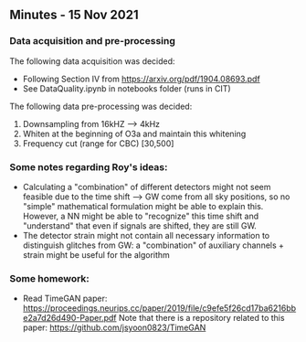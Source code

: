 ## Minutes - 15 Nov 2021

### Data acquisition and pre-processing
The following data acquisition was decided:
- Following Section IV from https://arxiv.org/pdf/1904.08693.pdf
- See DataQuality.ipynb in notebooks folder (runs in CIT)

The following data pre-processing was decided:
1. Downsampling from 16kHZ --> 4kHz
2. Whiten at the beginning of O3a and maintain this whitening 
3. Frequency cut (range for CBC) [30,500]


### Some notes regarding Roy's ideas:
- Calculating a "combination" of different detectors might not seem feasible due to the time shift --> GW come from all sky positions, so no "simple" mathematical formulation might be able to explain this. However, a NN might be able to "recognize" this time shift and "understand" that even if signals are shifted, they are still GW.
- The detector strain might not contain all necessary information to distinguish glitches from GW: a "combination" of auxiliary channels + strain might be useful for the algorithm

### Some homework:
- Read TimeGAN paper: https://proceedings.neurips.cc/paper/2019/file/c9efe5f26cd17ba6216bbe2a7d26d490-Paper.pdf
Note that there is a repository related to this paper: https://github.com/jsyoon0823/TimeGAN

